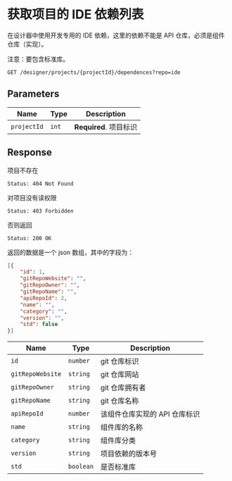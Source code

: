 # 获取项目的 IDE 依赖列表

在设计器中使用开发专用的 IDE 依赖，这里的依赖不能是 API 仓库，必须是组件仓库（实现）。

注意：要包含标准库。

```text
GET /designer/projects/{projectId}/dependences?repo=ide
```

## Parameters

| Name        | Type  | Description            |
| ----------- | ----- | ---------------------- |
| `projectId` | `int` | **Required**. 项目标识 |

## Response

项目不存在

```text
Status: 404 Not Found
```

对项目没有读权限

```text
Status: 403 Forbidden
```

否则返回

```text
Status: 200 OK
```

返回的数据是一个 json 数组，其中的字段为：

```json
[{
    "id": 1,
    "gitRepoWebsite": "",
    "gitRepoOwner": "",
    "gitRepoName": "",
    "apiRepoId": 2,
    "name": "",
    "category": "",
    "version": "",
    "std": false
}]
```

| Name             | Type      | Description                   |
| ---------------- | --------- | ----------------------------- |
| `id`             | `number`  | git 仓库标识                  |
| `gitRepoWebsite` | `string`  | git 仓库网站                  |
| `gitRepoOwner`   | `string`  | git 仓库拥有者                |
| `gitRepoName`    | `string`  | git 仓库名称                  |
| `apiRepoId`      | `number`  | 该组件仓库实现的 API 仓库标识 |
| `name`           | `string`  | 组件库的名称                  |
| `category`       | `string`  | 组件库分类                    |
| `version`        | `string`  | 项目依赖的版本号              |
| `std`            | `boolean` | 是否标准库                    |
